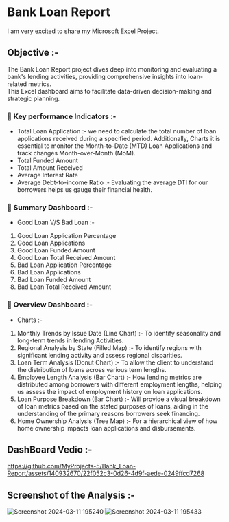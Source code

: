 # Bank Loan Report    
I am very excited to share my Microsoft Excel Project.

## Objective :-
The Bank Loan Report project dives deep into monitoring and evaluating a bank's lending activities, providing comprehensive insights into loan- related metrics.      
This Excel dashboard aims to facilitate data-driven decision-making and strategic planning.        

### 📌 Key performance Indicators :-
- Total Loan Application :- we need to calculate the total number of loan applications received during a specified period. Additionally, Charts it is essential to monitor the Month-to-Date (MTD) Loan Applications and track changes Month-over-Month (MoM).         
- Total Funded Amount             
- Total Amount Received           
- Average Interest Rate                    
- Average Debt-to-income Ratio :- Evaluating the average DTI for our borrowers helps us gauge their financial health.
            
### 📌 Summary Dashboard :-
- Good Loan V/S Bad Loan :-          
1. Good Loan Application Percentage                 
2. Good Loan Applications                   
3. Good Loan Funded Amount               
4. Good Loan Total Received Amount                                 
5. Bad Loan Application Percentage        
6. Bad Loan Applications         
7. Bad Loan Funded Amount        
8. Bad Loan Total Received Amount      

### 📌 Overview Dashboard :-
- Charts :-
1. Monthly Trends by Issue Date (Line Chart) :- To identify seasonality and long-term trends in lending Activities.
2. Regional Analysis by State (Filled Map) :- To identify regions with significant lending activity and assess regional disparities.
3. Loan Term Analysis (Donut Chart) :- To allow the client to understand the distribution of loans across various term lengths.
4. Employee Length Analysis (Bar Chart) :- How lending metrics are distributed among borrowers with different employment lengths, helping us assess the impact of employment history on loan applications.
5. Loan Purpose Breakdown (Bar Chart) :- Will provide a visual breakdown of loan metrics based on the stated purposes of loans, aiding in the understanding of the primary reasons borrowers seek financing.
6. Home Ownership Analysis (Tree Map) :- For a hierarchical view of how home ownership impacts loan applications and disbursements.

## DashBoard Vedio :-
https://github.com/MyProjects-5/Bank_Loan-Report/assets/140932670/22f052c3-0d26-4d9f-aede-0249ffcd7268

## Screenshot of the Analysis :-
![Screenshot 2024-03-11 195240](https://github.com/MyProjects-5/Bank_Loan_Report/assets/140932670/8977de17-df0e-4571-8e79-50ad78b46845)
![Screenshot 2024-03-11 195433](https://github.com/MyProjects-5/Bank_Loan_Report/assets/140932670/1cadba3f-85e0-4acb-bbe8-8117f2893261)





